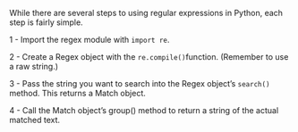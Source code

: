 While there are several steps to using regular expressions in Python, each step is fairly simple.

1 - Import the regex module with `import re`.

2 - Create a Regex object with the `re.compile()`function. (Remember to use a raw string.)

3 - Pass the string you want to search into the Regex object’s `search()` method. This returns a Match object.

4 - Call the Match object’s group() method to return a string of the actual matched text.
